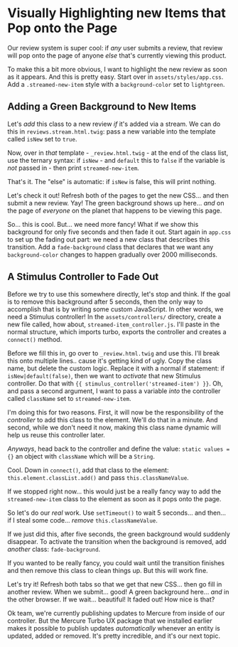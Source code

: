 # Visually Highlighting new Items that Pop onto the Page

Our review system is super cool: if *any* user submits a review, that review will
pop onto the page of anyone *else* that's currently viewing this product.

To make this a bit more obvious, I want to highlight the new review as soon as it
appears. And this is pretty easy. Start over in `assets/styles/app.css`.
Add a `.streamed-new-item` style with a `background-color` set to `lightgreen`.

## Adding a Green Background to New Items

Let's *add* this class to a new review *if* it's added via a stream. We
can do this in `reviews.stream.html.twig`: pass a new variable into the template
called `isNew` set to `true`.

Now, over in *that* template - `_review.html.twig` - at the end of the class list,
use the ternary syntax: if `isNew` - and `default` this to `false` if the variable
is *not* passed in - then print `streamed-new-item`.

That's it. The "else" is automatic: if `isNew` is false, this will print nothing.

Let's check it out! Refresh both of the pages to get the new CSS... and then submit
a new review. Yay! The green background shows up here... *and* on the page of
*everyone* on the planet that happens to be viewing this page.

So... this is cool. But... we need more fancy! What if we show this background for
only five seconds and then fade it out. Start again in `app.css` to set up the
fading out part: we need a new class that describes this transition. Add a
`fade-background` class that declares that we want any `background-color` changes
to happen gradually over 2000 milliseconds.

## A Stimulus Controller to Fade Out

Before we try to use this somewhere directly, let's stop and think. If the goal is
to remove this background after 5 seconds, then the only way to accomplish that is
by writing some custom JavaScript. In other words, we need a Stimulus controller!
In the `assets/controllers/` directory, create a new file called, how
about, `streamed-item_controller.js`. I'll paste in the normal structure, which
imports turbo, exports the controller and creates a `connect()` method.

Before we fill this in, go over to `_review.html.twig` and use this. I'll break this
onto multiple lines.. cause it's getting kind of ugly. Copy the class name,
but delete the custom logic. Replace it with a normal if statement: if
`isNew|default(false)`, then we want to *activate* that new Stimulus controller.
Do that with `{{ stimulus_controller('streamed-item') }}`. Oh, and pass a second
argument, I want to pass a variable *into* the controller called `className` set
to `streamed-new-item`.

I'm doing this for two reasons. First, it will now be the responsibility of the
*controller* to add this class to the element. We'll do that in a minute. And
second, while we don't need it now, making this class name dynamic will help us
reuse this controller later.

*Anyways*, head back to the controller and define the value: `static values = {}`
an object with `className` which will be a `String`.

Cool. Down in `connect()`, add that class to the element: `this.element.classList.add()`
and pass `this.classNameValue`.

If we stopped right now... this would just be a really fancy way to add the
`streamed-new-item` class to the element as soon as it pops onto the page.

So let's do our *real* work. Use `setTimeout()` to wait 5 seconds... and then...
if I steal some code... *remove* `this.classNameValue`.

If we just did this, after five seconds, the green background would suddenly
disappear. To activate the transition when the background is removed, add
*another* class: `fade-background`.

If you wanted to be really fancy, you could wait until the transition finishes
and then remove this class to clean things up. But this will work fine.

Let's try it! Refresh both tabs so that we get that new CSS... then go fill in
another review. When we submit... good! A green background here... *and*
in the other browser. If we wait... beautiful! It faded out! How nice is that?

Ok team, we're currently publishing updates to Mercure from inside of our
controller. But the Mercure Turbo UX package that we installed earlier makes it
possible to publish updates *automatically* whenever an entity is updated, added
or removed. It's pretty incredible, and it's our next topic.
